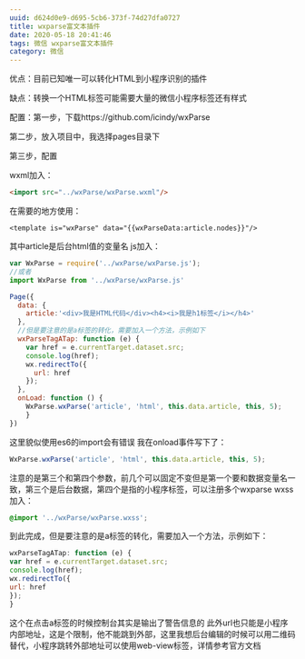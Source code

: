 ```yaml
---
uuid: d624d0e9-d695-5cb6-373f-74d27dfa0727
title: wxparse富文本插件
date: 2020-05-18 20:41:46
tags: 微信 wxparse富文本插件
category: 微信
---
```

优点：目前已知唯一可以转化HTML到小程序识别的插件

缺点：转换一个HTML标签可能需要大量的微信小程序标签还有样式
<!-- more -->
配置：第一步，下载https://github.com/icindy/wxParse

第二步，放入项目中，我选择pages目录下

第三步，配置

wxml加入：
```html
<import src="../wxParse/wxParse.wxml"/>
```
在需要的地方使用：
```
<template is="wxParse" data="{{wxParseData:article.nodes}}"/>
```

其中article是后台html值的变量名
js加入：
```js
var WxParse = require('../wxParse/wxParse.js');
//或者
import WxParse from '../wxParse/wxParse.js'

Page({
  data: {
    article:'<div>我是HTML代码</div><h4><i>我是h1标签</i></h4>'
  },
  //但是要注意的是a标签的转化，需要加入一个方法，示例如下
  wxParseTagATap: function (e) {
    var href = e.currentTarget.dataset.src;
    console.log(href);
    wx.redirectTo({
      url: href
    });
  },
  onLoad: function () {
    WxParse.wxParse('article', 'html', this.data.article, this, 5);
    }
})
```

这里貌似使用es6的import会有错误
我在onload事件写下了：
```js
WxParse.wxParse('article', 'html', this.data.article, this, 5);
```

注意的是第三个和第四个参数，前几个可以固定不变但是第一个要和数据变量名一致，第三个是后台数据，第四个是指的小程序标签，可以注册多个wxparse
wxss加入：
```css
@import '../wxParse/wxParse.wxss';
```

到此完成，但是要注意的是a标签的转化，需要加入一个方法，示例如下：
```js
wxParseTagATap: function (e) {
var href = e.currentTarget.dataset.src;
console.log(href);
wx.redirectTo({
url: href
});
}
```

这个在点击a标签的时候控制台其实是输出了警告信息的
此外url也只能是小程序内部地址，这是个限制，他不能跳到外部，这里我想后台编辑的时候可以用二维码替代，小程序跳转外部地址可以使用web-view标签，详情参考官方文档
